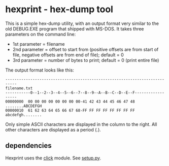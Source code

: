 # hexprint - hex-dump tool
This is a simple hex-dump utility, with an output format very similar to the old DEBUG.EXE program that shipped with MS-DOS. It takes three parameters on the command line:

* 1st parameter = filename
* 2nd parameter = offset to start from (positive offsets are from start of file, negative offsets are from end of file); default = 0
* 3rd parameter = number of bytes to print; default = 0 (print entire file)

The output format looks like this:
```
---------------------------------------------------------------------------
filename.txt
-----------0--1--2--3--4--5--6--7--8--9--A--B--C--D--E--F------------------
00000000  00 00 00 00 00 00 00 00-41 42 43 44 45 46 47 48  ........ABCDEFGH
00000010  61 62 63 64 65 66 67 68-FF FF FF FF FF FF FF FF  abcdefgh........
```
Only simple ASCII characters are displayed in the column to the right. All other characters are displayed as a period (.).

## dependencies
Hexprint uses the [click](https://pypi.python.org/pypi/click) module. See [setup.py](https://github.com/dmahugh/hexprint/blob/master/setup.py).
